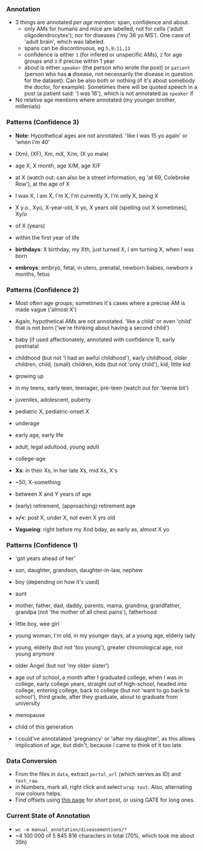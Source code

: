 ### Annotation

* 3 things are annotated *per age mention*: span, confidence and about.
  * only AMs for humans and mice are labelled, not for cells ('adult oligodendrocytes'); nor for diseases ('my 36 yo MS'). One case of 'adult brain', which was labeled.
  * spans can be discontinuous, eg `5,9;11,13`
  * confidence is either `1` (for infered or unspecific AMs), `2` for age groups and `3` if precise within 1 year
  * about is either `speaker` (the person who wrote the post) or `patient` (person who has **a** disease, not necessarily the disease in question for the dataset). Can be also both or nothing (if it's about somebody the doctor, for example). Sometimes there will be quoted speech in a post (a patient said: 'I was 16'), which is not annotated as `speaker` if 
* No relative age mentions where annotated (my younger brother, millenials)

### Patterns (Confidence 3)

* **Note**: Hypothetical ages are not annotated. 'like I was 15 yo again' or 'when I'm 40'

* (Xm), (XF), Xm, mX, X/m, (X yo male)
* age X, X month, age X/M, age X/F
* at X (watch out: can also be a street information, eg 'at 69, Colebroke Row'), at the age of X
* I was X, I am X, I'm X, I'm currently X, I'm only X, being X
* X y.o., Xyo, X-year-old, X yo, X years old (spelling out X sometimes), Xy/o
* of X (years)
* within the first year of life
* **birthdays**: X birthday, my Xth, just turned X, I am turning X, when I was born
* **embroys**: embryo, fetal, in utero, prenatal, newborn babies, newborn x months, fetus

### Patterns (Confidence 2)

* Most often age groups; sometimes it's cases where a precise AM is made vague ('almost X')
* Again, hypothetical AMs are not annotated. 'like a child' or even 'child' that is not born ('we're thinking about having a second child')

* baby (if used affectionately, annotated with confidence 1), early postnatal
* childhood (but not 'I had an awful childhood'), early childhood, older children, child, (small) children, kids (but not 'only child'), kid, little kid
* growing up
* in my teens, early teen, teenager, pre-teen (watch out for 'teenie bit')
* juveniles, adolescent, puberty
* pediatric X, pediatric-onset X
* underage
* early age, early life
* adult, legal adultood, young adult
* college-age
* **Xs**: in their Xs, in her late Xs, mid Xs, X's
* ~50, X-something
* between X and Y years of age
* (early) retirement, (approaching) retirement age
* **>/<**: post X, under X, not even X yrs old
* **Vagueing**: right before my Xnd bday, as early as, almost X yo

### Patterns (Confidence 1)

* 'got years ahead of her'
* son, daughter, grandson, daughter-in-law, nephew
* boy (depending on how it's used)
* aunt
* mother, father, dad, daddy, parents, mama, grandma, grandfather, grandpa (not 'the mother of all chest pains'), fatherhood
* little boy, wee girl
* young woman, I'm old, in my younger days, at a young age, elderly lady
* young, elderly (but not 'too young'), greater chronological age, not young anymore
* older Angel (but not 'my older sister')
* age out of school, a month after I graduated college, when I was in college, early college years, straight out of high-school, headed into college, entering college, back to college (but not 'want to go back to school'), third grade, after they graduate, about to graduate from university
* menopause
* child of this generation

* I could've annotatated 'pregnancy' or 'after my daughter', as this allows implication of age, but didn't, because I came to think of it too late.

### Data Conversion

* From the files in `data`, extract `portal_url` (which serves as ID) and `text_raw`.
* in Numbers, mark all, right click and select `wrap text`. Also, alternating row colours helps.
* Find offsets using [this page](https://mothereff.in/byte-counter) for short post, or using GATE for long ones.

### Current State of Annotation

* `wc -m manual_annotation/diseasementions/*`
* ~4 100 000 of 5 845 816 characters in total (70%, which took me about 35h)
